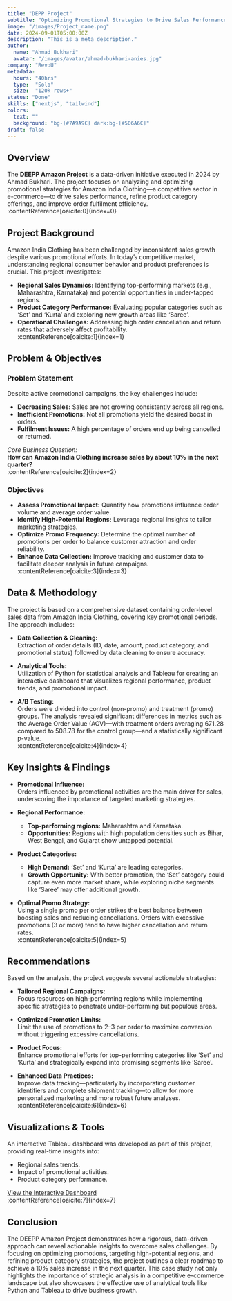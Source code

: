 ```yaml
---
title: "DEPP Project"
subtitle: "Optimizing Promotional Strategies to Drive Sales Performance"
image: "/images/Project_name.png"
date: 2024-09-01T05:00:00Z
description: "This is a meta description."
author:
  name: "Ahmad Bukhari"
  avatar: "/images/avatar/ahmad-bukhari-anies.jpg"
company: "RevoU"
metadata:
  hours: "40hrs"
  type:  "Solo"
  size:  "120k rows+"
status: "Done"
skills: ["nextjs", "tailwind"]
colors:
  text: ""
  background: "bg-[#7A9A9C] dark:bg-[#506A6C]"
draft: false
---
```


## Overview
The **DEEPP Amazon Project** is a data-driven initiative executed in 2024 by Ahmad Bukhari. The project focuses on analyzing and optimizing promotional strategies for Amazon India Clothing—a competitive sector in e-commerce—to drive sales performance, refine product category offerings, and improve order fulfilment efficiency.  
:contentReference[oaicite:0]{index=0}

## Project Background
Amazon India Clothing has been challenged by inconsistent sales growth despite various promotional efforts. In today’s competitive market, understanding regional consumer behavior and product preferences is crucial. This project investigates:
- **Regional Sales Dynamics:** Identifying top-performing markets (e.g., Maharashtra, Karnataka) and potential opportunities in under-tapped regions.
- **Product Category Performance:** Evaluating popular categories such as ‘Set’ and ‘Kurta’ and exploring new growth areas like ‘Saree’.
- **Operational Challenges:** Addressing high order cancellation and return rates that adversely affect profitability.  
:contentReference[oaicite:1]{index=1}

## Problem & Objectives

### Problem Statement
Despite active promotional campaigns, the key challenges include:
- **Decreasing Sales:** Sales are not growing consistently across all regions.
- **Inefficient Promotions:** Not all promotions yield the desired boost in orders.
- **Fulfilment Issues:** A high percentage of orders end up being cancelled or returned.

*Core Business Question:*  
**How can Amazon India Clothing increase sales by about 10% in the next quarter?**  
:contentReference[oaicite:2]{index=2}

### Objectives
- **Assess Promotional Impact:** Quantify how promotions influence order volume and average order value.
- **Identify High-Potential Regions:** Leverage regional insights to tailor marketing strategies.
- **Optimize Promo Frequency:** Determine the optimal number of promotions per order to balance customer attraction and order reliability.
- **Enhance Data Collection:** Improve tracking and customer data to facilitate deeper analysis in future campaigns.  
:contentReference[oaicite:3]{index=3}

## Data & Methodology
The project is based on a comprehensive dataset containing order-level sales data from Amazon India Clothing, covering key promotional periods. The approach includes:

- **Data Collection & Cleaning:**  
  Extraction of order details (ID, date, amount, product category, and promotional status) followed by data cleaning to ensure accuracy.

- **Analytical Tools:**  
  Utilization of Python for statistical analysis and Tableau for creating an interactive dashboard that visualizes regional performance, product trends, and promotional impact.

- **A/B Testing:**  
  Orders were divided into control (non-promo) and treatment (promo) groups. The analysis revealed significant differences in metrics such as the Average Order Value (AOV)—with treatment orders averaging 671.28 compared to 508.78 for the control group—and a statistically significant p-value.  
  :contentReference[oaicite:4]{index=4}

## Key Insights & Findings
- **Promotional Influence:**  
  Orders influenced by promotional activities are the main driver for sales, underscoring the importance of targeted marketing strategies.

- **Regional Performance:**  
  - **Top-performing regions:** Maharashtra and Karnataka.
  - **Opportunities:** Regions with high population densities such as Bihar, West Bengal, and Gujarat show untapped potential.

- **Product Categories:**  
  - **High Demand:** ‘Set’ and ‘Kurta’ are leading categories.
  - **Growth Opportunity:** With better promotion, the ‘Set’ category could capture even more market share, while exploring niche segments like ‘Saree’ may offer additional growth.

- **Optimal Promo Strategy:**  
  Using a single promo per order strikes the best balance between boosting sales and reducing cancellations. Orders with excessive promotions (3 or more) tend to have higher cancellation and return rates.  
  :contentReference[oaicite:5]{index=5}

## Recommendations
Based on the analysis, the project suggests several actionable strategies:
- **Tailored Regional Campaigns:**  
  Focus resources on high-performing regions while implementing specific strategies to penetrate under-performing but populous areas.
  
- **Optimized Promotion Limits:**  
  Limit the use of promotions to 2–3 per order to maximize conversion without triggering excessive cancellations.
  
- **Product Focus:**  
  Enhance promotional efforts for top-performing categories like ‘Set’ and ‘Kurta’ and strategically expand into promising segments like ‘Saree’.
  
- **Enhanced Data Practices:**  
  Improve data tracking—particularly by incorporating customer identifiers and complete shipment tracking—to allow for more personalized marketing and more robust future analyses.  
  :contentReference[oaicite:6]{index=6}

## Visualizations & Tools
An interactive Tableau dashboard was developed as part of this project, providing real-time insights into:
- Regional sales trends.
- Impact of promotional activities.
- Product category performance.

[View the Interactive Dashboard](https://public.tableau.com/app/profile/ahmad.bukhari4120/viz/DEEPP_17251231861900/MainDash?publish=yes)  
:contentReference[oaicite:7]{index=7}

## Conclusion
The DEEPP Amazon Project demonstrates how a rigorous, data-driven approach can reveal actionable insights to overcome sales challenges. By focusing on optimizing promotions, targeting high-potential regions, and refining product category strategies, the project outlines a clear roadmap to achieve a 10% sales increase in the next quarter. This case study not only highlights the importance of strategic analysis in a competitive e-commerce landscape but also showcases the effective use of analytical tools like Python and Tableau to drive business growth.

